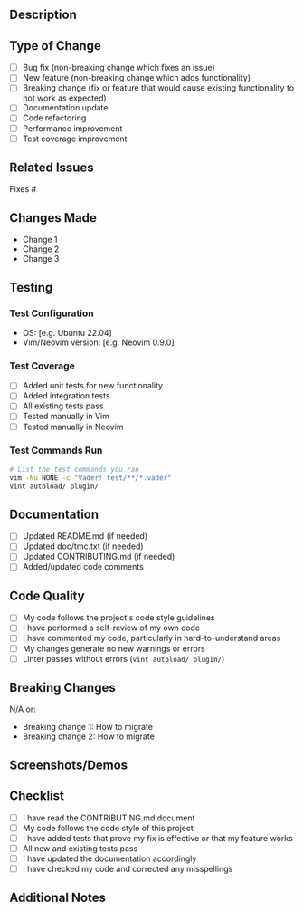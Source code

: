 ## Description
<!-- Provide a clear and concise description of your changes -->

## Type of Change
<!-- Mark the relevant option with an 'x' -->
- [ ] Bug fix (non-breaking change which fixes an issue)
- [ ] New feature (non-breaking change which adds functionality)
- [ ] Breaking change (fix or feature that would cause existing functionality to not work as expected)
- [ ] Documentation update
- [ ] Code refactoring
- [ ] Performance improvement
- [ ] Test coverage improvement

## Related Issues
<!-- Link to related issues, e.g., "Fixes #123" or "Relates to #456" -->
Fixes #

## Changes Made
<!-- List the main changes in this PR -->
- Change 1
- Change 2
- Change 3

## Testing
<!-- Describe the tests you ran to verify your changes -->

### Test Configuration
- OS: [e.g. Ubuntu 22.04]
- Vim/Neovim version: [e.g. Neovim 0.9.0]

### Test Coverage
- [ ] Added unit tests for new functionality
- [ ] Added integration tests
- [ ] All existing tests pass
- [ ] Tested manually in Vim
- [ ] Tested manually in Neovim

### Test Commands Run
```bash
# List the test commands you ran
vim -Nu NONE -c "Vader! test/**/*.vader"
vint autoload/ plugin/
```

## Documentation
- [ ] Updated README.md (if needed)
- [ ] Updated doc/tmc.txt (if needed)
- [ ] Updated CONTRIBUTING.md (if needed)
- [ ] Added/updated code comments

## Code Quality
- [ ] My code follows the project's code style guidelines
- [ ] I have performed a self-review of my own code
- [ ] I have commented my code, particularly in hard-to-understand areas
- [ ] My changes generate no new warnings or errors
- [ ] Linter passes without errors (`vint autoload/ plugin/`)

## Breaking Changes
<!-- If this is a breaking change, describe what breaks and how to migrate -->
N/A or:
- Breaking change 1: How to migrate
- Breaking change 2: How to migrate

## Screenshots/Demos
<!-- If applicable, add screenshots or demo GIFs to help explain your changes -->

## Checklist
- [ ] I have read the CONTRIBUTING.md document
- [ ] My code follows the code style of this project
- [ ] I have added tests that prove my fix is effective or that my feature works
- [ ] All new and existing tests pass
- [ ] I have updated the documentation accordingly
- [ ] I have checked my code and corrected any misspellings

## Additional Notes
<!-- Add any additional notes or context about the PR here -->

